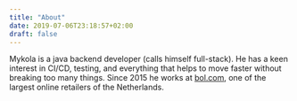 ```yaml
---
title: "About"
date: 2019-07-06T23:18:57+02:00
draft: false
---
```


Mykola is a java backend developer (calls himself full-stack). He has a keen interest in CI/CD, testing, and everything that helps to move faster without breaking too many things. Since 2015 he works at [bol.com](./bol/), one of the largest online retailers of the Netherlands.